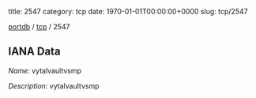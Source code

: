 title: 2547
category: tcp
date: 1970-01-01T00:00:00+0000
slug: tcp/2547

[portdb](/) / [tcp](/category/tcp.html) / 2547


## IANA Data

_Name:_ vytalvaultvsmp

_Description:_ vytalvaultvsmp

